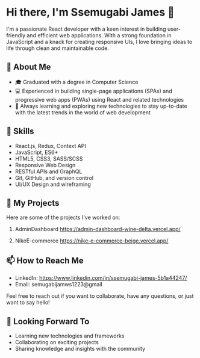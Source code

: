 # Hi there, I'm Ssemugabi James 👋

I'm a passionate React developer with a keen interest in building user-friendly and efficient web applications. With a strong foundation in JavaScript and a knack for creating responsive UIs, I love bringing ideas to life through clean and maintainable code.

## 🚀 About Me

- 🎓 Graduated with a degree in Computer Science
- 💻 Experienced in building single-page applications (SPAs) and progressive web apps (PWAs) using React and related technologies
- 🌱 Always learning and exploring new technologies to stay up-to-date with the latest trends in the world of web development

## 🔧 Skills

- React.js, Redux, Context API
- JavaScript, ES6+
- HTML5, CSS3, SASS/SCSS
- Responsive Web Design
- RESTful APIs and GraphQL
- Git, GitHub, and version control
- UI/UX Design and wireframing

## 🔭 My Projects

Here are some of the projects I've worked on:

1. AdminDashboard https://admin-dashboard-wine-delta.vercel.app/

2. NikeE-commerce https://nike-e-commerce-beige.vercel.app/

## 📫 How to Reach Me

- LinkedIn: https://www.linkedin.com/in/ssemugabi-james-5b1a44247/
- Email: semugabijamws1223@gmail

Feel free to reach out if you want to collaborate, have any questions, or just want to say hello!

## 🌱 Looking Forward To

- Learning new technologies and frameworks
- Collaborating on exciting projects
- Sharing knowledge and insights with the community















<!--
**ssemugabijames/ssemugabijames** is a ✨ _special_ ✨ repository because its `README.md` (this file) appears on your GitHub profile.

Here are some ideas to get you started:

- 🔭 I’m currently working on ...
- 🌱 I’m currently learning ...
- 👯 I’m looking to collaborate on ...
- 🤔 I’m looking for help with ...
- 💬 Ask me about ...
- 📫 How to reach me: ...
- 😄 Pronouns: ...
- ⚡ Fun fact: ...
-->
